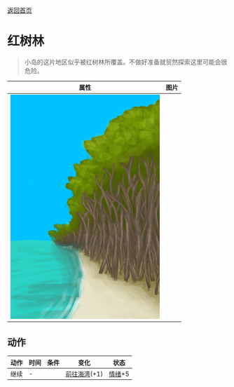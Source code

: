 [返回首页](index.md)  
# 红树林  
> 小岛的这片地区似乎被红树林所覆盖。不做好准备就贸然探索这里可能会很危险。  
  
  属性  |   图片   
 ----  |  ----:   
   |  ![](Sprite/MangrovesFromBeach.png)   
  
## 动作  
动作  |  时间  |  条件  |  变化  |  状态  
----  |  ----  |  ----  |  ----  |  ----  
继续  |  -  |    |  [前往海湾](Path_BeachToBay.md)(+1)  |  [情绪](Morale.md)+5  
